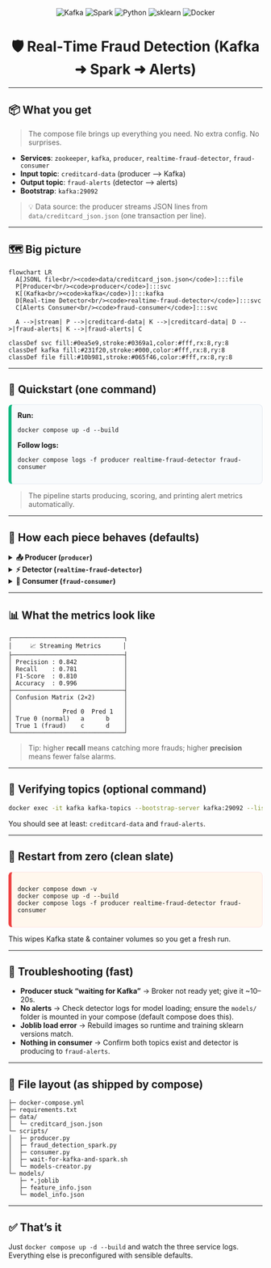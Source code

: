 <!-- Badges -->
<p align="center">
  <img src="https://img.shields.io/badge/Kafka-7.4.0-231F20?logo=apache%20kafka&logoColor=white" alt="Kafka"/>
  <img src="https://img.shields.io/badge/Spark-3.4.x-E25A1C?logo=apache%20spark&logoColor=white" alt="Spark"/>
  <img src="https://img.shields.io/badge/Python-3.10-3776AB?logo=python&logoColor=white" alt="Python"/>
  <img src="https://img.shields.io/badge/Scikit--Learn-1.x-F7931E?logo=scikit-learn&logoColor=white" alt="sklearn"/>
  <img src="https://img.shields.io/badge/Docker-Compose-2496ED?logo=docker&logoColor=white" alt="Docker"/>
</p>

<h1 align="center">🛡️ Real‑Time Fraud Detection (Kafka ➜ Spark ➜ Alerts)</h1>

---

## 📦 What you get 
> The compose file brings up everything you need. No extra config. No surprises.

- **Services**: `zookeeper`, `kafka`, `producer`, `realtime-fraud-detector`, `fraud-consumer`
- **Input topic**: <code>creditcard-data</code> (producer ⟶ Kafka)
- **Output topic**: <code>fraud-alerts</code> (detector ⟶ alerts)
- **Bootstrap**: <code>kafka:29092</code>

> 💡 Data source: the producer streams JSON lines from <code>data/creditcard_json.json</code> (one transaction per line).

---

## 🗺️ Big picture

```mermaid
flowchart LR
  A[JSONL file<br/><code>data/creditcard_json.json</code>]:::file
  P[Producer<br/><code>producer</code>]:::svc
  K[(Kafka<br/><code>kafka</code>)]:::kafka
  D[Real‑time Detector<br/><code>realtime-fraud-detector</code>]:::svc
  C[Alerts Consumer<br/><code>fraud-consumer</code>]:::svc

  A -->|stream| P -->|creditcard-data| K -->|creditcard-data| D -->|fraud-alerts| K -->|fraud-alerts| C

classDef svc fill:#0ea5e9,stroke:#0369a1,color:#fff,rx:8,ry:8
classDef kafka fill:#231f20,stroke:#000,color:#fff,rx:8,ry:8
classDef file fill:#10b981,stroke:#065f46,color:#fff,rx:8,ry:8
```

---

## 🚀 Quickstart (one command)
<div style="border:1px solid #e2e8f0;border-left:6px solid #10b981;padding:12px;border-radius:8px;background:#f8fafc;">
<b>Run:</b>
<pre><code>docker compose up -d --build
</code></pre>
<b>Follow logs:</b>
<pre><code>docker compose logs -f producer realtime-fraud-detector fraud-consumer
</code></pre>
</div>

> The pipeline starts producing, scoring, and printing alert metrics automatically.

---

## 🧩 How each piece behaves (defaults)

<details><summary><b>📤 Producer (<code>producer</code>)</b></summary>

- Reads <code>data/creditcard_json.json</code> line‑by‑line
- Publishes to Kafka topic <code>creditcard-data</code>
- Waits for Kafka to be ready (via <code>wait-for-kafka-and-spark.sh</code>)
- Emits an <i>end‑of‑stream</i> marker so downstream can finish gracefully
- Logs every N records so you can see progress
</details>

<details><summary><b>⚡ Detector (<code>realtime-fraud-detector</code>)</b></summary>

- Subscribes to <code>creditcard-data</code>
- Applies the exact feature contract (Amount, Time, V1..V28 + time features) expected by the bundled models
- Loads sklearn models from <code>./models</code> inside the container
- Publishes scored alerts to Kafka topic <code>fraud-alerts</code>
- Prints periodic metrics (precision/recall/F1) and a 2×2 confusion table
</details>

<details><summary><b>🔔 Consumer (<code>fraud-consumer</code>)</b></summary>

- Subscribes to <code>fraud-alerts</code>
- Prints alerts and aggregated metrics
- Finalizes cleanly once it sees the producer’s end‑of‑stream marker
</details>

---

## 📊 What the metrics look like

```text
┌───────────────────────────────┐
│     📈 Streaming Metrics      │
├───────────────────────────────┤
│ Precision : 0.842             │
│ Recall    : 0.781             │
│ F1-Score  : 0.810             │
│ Accuracy  : 0.996             │
├───────────────────────────────┤
│ Confusion Matrix (2×2)        │
│                               │
│              Pred 0  Pred 1   │
│ True 0 (normal)   a      b    │
│ True 1 (fraud)    c      d    │
└───────────────────────────────┘
```

> Tip: higher **recall** means catching more frauds; higher **precision** means fewer false alarms.

---

## 🧪 Verifying topics (optional command)

```bash
docker exec -it kafka kafka-topics --bootstrap-server kafka:29092 --list
```

You should see at least: <code>creditcard-data</code> and <code>fraud-alerts</code>.

---

## 🔁 Restart from zero (clean slate)

<div style="border:1px solid #fee2e2;border-left:6px solid #ef4444;padding:12px;border-radius:8px;background:#fff7ed;">
<pre><code>docker compose down -v
docker compose up -d --build
docker compose logs -f producer realtime-fraud-detector fraud-consumer
</code></pre>
</div>

This wipes Kafka state & container volumes so you get a fresh run.

---

## 🧯 Troubleshooting (fast)

- <b>Producer stuck “waiting for Kafka”</b> → Broker not ready yet; give it ~10–20s.
- <b>No alerts</b> → Check detector logs for model loading; ensure the <code>models/</code> folder is mounted in your compose (default compose does this).
- <b>Joblib load error</b> → Rebuild images so runtime and training sklearn versions match.
- <b>Nothing in consumer</b> → Confirm both topics exist and detector is producing to <code>fraud-alerts</code>.

---

## 📎 File layout (as shipped by compose)

```
├─ docker-compose.yml
├─ requirements.txt
├─ data/
│  └─ creditcard_json.json
└─ scripts/
│  ├─ producer.py
│  ├─ fraud_detection_spark.py
│  ├─ consumer.py
│  ├─ wait-for-kafka-and-spark.sh
│  └─ models-creator.py
└─ models/
   ├─ *.joblib
   ├─ feature_info.json
   └─ model_info.json
```

---

## ✅ That’s it

Just <code>docker compose up -d --build</code> and watch the three service logs.  
Everything else is preconfigured with sensible defaults.
